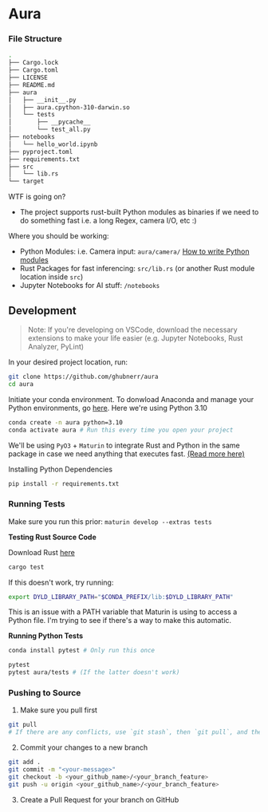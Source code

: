 # Aura
### File Structure
```bash
.
├── Cargo.lock
├── Cargo.toml
├── LICENSE
├── README.md
├── aura
│   ├── __init__.py
│   ├── aura.cpython-310-darwin.so
│   └── tests
│       ├── __pycache__
│       └── test_all.py
├── notebooks
│   └── hello_world.ipynb
├── pyproject.toml
├── requirements.txt
├── src
│   └── lib.rs
└── target
```
WTF is going on?
- The project supports rust-built Python modules as binaries if we need to do something fast i.e. a long Regex, camera I/O, etc :)


Where you should be working:
- Python Modules: i.e. Camera input: `aura/camera/` [How to write Python modules](https://arc.net/l/quote/tmyndbro)
- Rust Packages for fast inferencing: `src/lib.rs` (or another Rust module location inside `src`)
- Jupyter Notebooks for AI stuff: `/notebooks`

## Development

> Note: If you're developing on VSCode, download the necessary extensions to make your life easier (e.g. Jupyter Notebooks, Rust Analyzer, PyLint)

In your desired project location, run: 

```bash
git clone https://github.com/ghubnerr/aura
cd aura
```

Initiate your conda environment. To donwload Anaconda and manage your Python environments, go [here](https://www.anaconda.com/download). Here we're using Python 3.10

```bash
conda create -n aura python=3.10
conda activate aura # Run this every time you open your project
```

We'll be using `PyO3` + `Maturin` to integrate Rust and Python in the same package in case we need anything that executes fast. [(Read more here)](https://medium.com/@MatthieuL49/a-mixed-rust-python-project-24491e2af424)

Installing Python Dependencies

```bash
pip install -r requirements.txt
```

### Running Tests

Make sure you run this prior:
`maturin develop --extras tests`

<b>Testing Rust Source Code</b>

Download Rust [here](https://doc.rust-lang.org/cargo/getting-started/installation.html)
```bash
cargo test
```

If this doesn't work, try running:

```bash
export DYLD_LIBRARY_PATH="$CONDA_PREFIX/lib:$DYLD_LIBRARY_PATH"
```

This is an issue with a PATH variable that Maturin is using to access a Python file. I'm trying to see if there's a way to make this automatic.
<br/>

<b>Running Python Tests</b>

```bash
conda install pytest # Only run this once
```

```bash
pytest
pytest aura/tests # (If the latter doesn't work)
```

### Pushing to Source
1. Make sure you pull first 
```bash
git pull
# If there are any conflicts, use `git stash`, then `git pull`, and then `git stash pop`. Address the conflicts there using VSCode Merge Editor
```
2. Commit your changes to a new branch
```bash
git add .
git commit -m "<your-message>"
git checkout -b <your_github_name>/<your_branch_feature>
git push -u origin <your_github_name>/<your_branch_feature>
```
3. Create a Pull Request for your branch on GitHub
